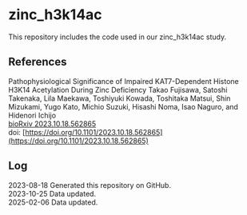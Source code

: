 # zinc_h3k14ac
This repository includes the code used in our zinc_h3k14ac study.


## References 
Pathophysiological Significance of Impaired KAT7-Dependent Histone H3K14 Acetylation During Zinc Deficiency
Takao Fujisawa, Satoshi Takenaka, Lila Maekawa, Toshiyuki Kowada, Toshitaka Matsui, Shin Mizukami, Yugo Kato, Michio Suzuki, Hisashi Noma, Isao Naguro, and Hidenori Ichijo  
[bioRxiv 2023.10.18.562865  ](https://www.biorxiv.org/content/10.1101/2023.10.18.562865v2)  
doi: [https://doi.org/10.1101/2023.10.18.562865](https://doi.org/10.1101/2023.10.18.562865)

## Log
2023-08-18 Generated this repository on GitHub.  
2023-10-25 Data updated.  
2025-02-06 Data updated. 
